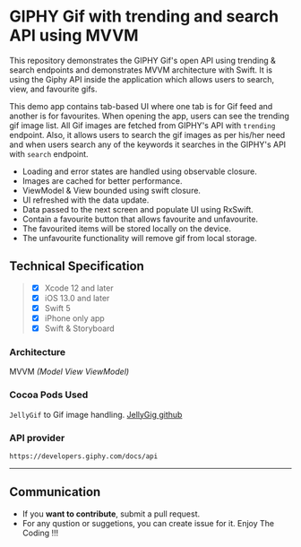 # GIPHY Gif with trending and search API using MVVM
This repository demonstrates the GIPHY Gif's open API using trending & search endpoints and demonstrates MVVM architecture with Swift.
It is using the Giphy API inside the application which allows users to search, view, and favourite gifs.

This demo app contains tab-based UI where one tab is for Gif feed and another is for favourites. When opening the app, users can see the trending gif image list. All Gif images are fetched from GIPHY's API with `trending` endpoint. Also, it allows users to search the gif images as per his/her need and when users search any of the keywords it searches in the GIPHY's API with `search` endpoint.
- Loading and error states are handled using observable closure.
- Images are cached for better performance.
- ViewModel & View bounded using swift closure.
- UI refreshed with the data update.
- Data passed to the next screen and populate UI using RxSwift.
- Contain a favourite button that allows favourite and unfavourite.
- The favourited items will be stored locally on the device.
- The unfavourite functionality will remove gif from local storage.


## Technical Specification

>  - [x] Xcode 12 and later 
>  - [x] iOS 13.0 and later
>  - [x] Swift 5
>  - [x] iPhone only app
>  - [x] Swift & Storyboard

### Architecture
MVVM *(Model View ViewModel)*

### Cocoa Pods Used
`JellyGif` to Gif image handling.
[JellyGig github](https://github.com/TaLinh/JellyGif)


### API provider
`https://developers.giphy.com/docs/api`

---------- 

## Communication

-   If you  **want to contribute**, submit a pull request.
-   For any qustion or suggetions, you can create issue for it. Enjoy The Coding !!!
